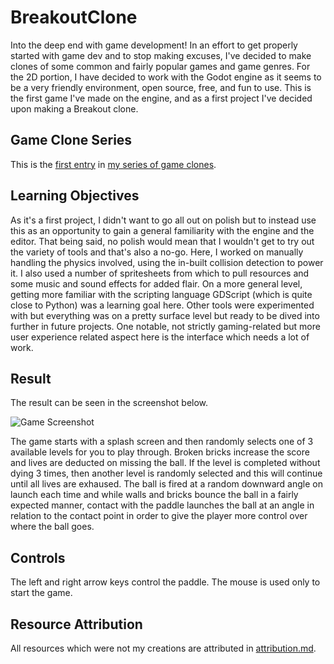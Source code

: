 # BreakoutClone

Into the deep end with game development!  In an effort to get properly started with game dev and to stop making excuses, I've decided to make clones of some common and fairly popular games and game genres.  For the 2D portion, I have decided to work with the Godot engine as it seems to be a very friendly environment, open source, free, and fun to use.  This is the first game I've made on the engine, and as a first project I've decided upon making a Breakout clone.

## Game Clone Series
This is the [first entry](https://github.com/kazeraniman/GameCloneIndex#breakout) in [my series of game clones](https://github.com/kazeraniman/GameCloneIndex).

## Learning Objectives

As it's a first project, I didn't want to go all out on polish but to instead use this as an opportunity to gain a general familiarity with the engine and the editor.  That being said, no polish would mean that I wouldn't get to try out the variety of tools and that's also a no-go.  Here, I worked on manually handling the physics involved, using the in-built collision detection to power it.  I also used a number of spritesheets from which to pull resources and some music and sound effects for added flair.  On a more general level, getting more familiar with the scripting language GDScript (which is quite close to Python) was a learning goal here.  Other tools were experimented with but everything was on a pretty surface level but ready to be dived into further in future projects.  One notable, not strictly gaming-related but more user experience related aspect here is the interface which needs a lot of work.

## Result

The result can be seen in the screenshot below.

![Game Screenshot](Screenshots/game.png)

The game starts with a splash screen and then randomly selects one of 3 available levels for you to play through.  Broken bricks increase the score and lives are deducted on missing the ball.  If the level is completed without dying 3 times, then another level is randomly selected and this will continue until all lives are exhaused.  The ball is fired at a random downward angle on launch each time and while walls and bricks bounce the ball in a fairly expected manner, contact with the paddle launches the ball at an angle in relation to the contact point in order to give the player more control over where the ball goes.

## Controls

The left and right arrow keys control the paddle.  The mouse is used only to start the game.

## Resource Attribution

All resources which were not my creations are attributed in [attribution.md](attribution.md).
